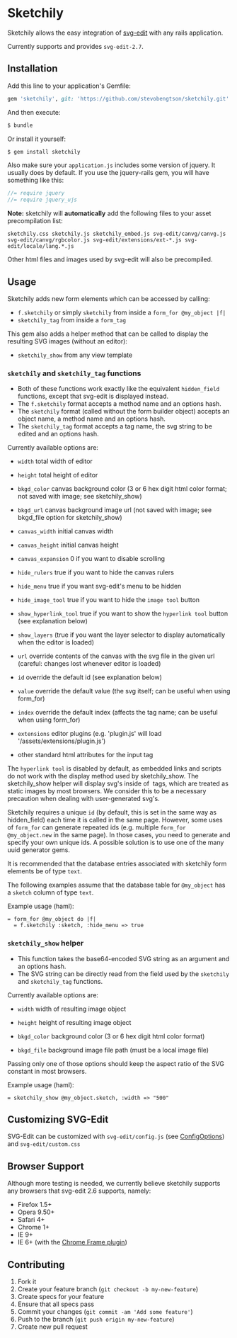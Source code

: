 # Sketchily

Sketchily allows the easy integration of [svg-edit](http://code.google.com/p/svg-edit/) with any rails application.

Currently supports and provides `svg-edit-2.7`.

## Installation

Add this line to your application's Gemfile:

```rb
gem 'sketchily', git: 'https://github.com/stevobengtson/sketchily.git'
```

And then execute:

```sh
$ bundle
```

Or install it yourself:

```sh
$ gem install sketchily
```

Also make sure your `application.js` includes some version of jquery. It usually does by default.
If you use the jquery-rails gem, you will have something like this:

```js
//= require jquery
//= require jquery_ujs
```

**Note:** sketchily will **automatically** add the following files to your asset precompilation list:

    sketchily.css sketchily.js sketchily_embed.js svg-edit/canvg/canvg.js svg-edit/canvg/rgbcolor.js svg-edit/extensions/ext-*.js svg-edit/locale/lang.*.js

Other html files and images used by svg-edit will also be precompiled.

## Usage

Sketchily adds new form elements which can be accessed by calling:

- `f.sketchily` or simply `sketchily` from inside a `form_for @my_object |f|`
- `sketchily_tag` from inside a `form_tag`

This gem also adds a helper method that can be called to display the resulting SVG images (without an editor):

- `sketchily_show` from any view template

### `sketchily` and `sketchily_tag` functions

- Both of these functions work exactly like the equivalent `hidden_field` functions, except that svg-edit is displayed instead.
- The `f.sketchily` format accepts a method name and an options hash.
- The `sketchily` format (called without the form builder object) accepts an object name, a method name and an options hash.
- The `sketchily_tag` format accepts a tag name, the svg string to be edited and an options hash.

Currently available options are:

- `width` total width of editor
- `height` total height of editor

- `bkgd_color` canvas background color (3 or 6 hex digit html color format; not saved with image; see sketchily_show)
- `bkgd_url` canvas background image url (not saved with image; see bkgd_file option for sketchily_show)

- `canvas_width` initial canvas width
- `canvas_height` initial canvas height
- `canvas_expansion` 0 if you want to disable scrolling

- `hide_rulers` true if you want to hide the canvas rulers
- `hide_menu` true if you want svg-edit's menu to be hidden
- `hide_image_tool` true if you want to hide the `image tool` button

- `show_hyperlink_tool` true if you want to show the `hyperlink tool` button (see explanation below)

- `show_layers` (true if you want the layer selector to display automatically when the editor is loaded)

- `url` override contents of the canvas with the svg file in the given url (careful: changes lost whenever editor is loaded)

- `id` override the default id (see explanation below)
- `value` override the default value (the svg itself; can be useful when using form_for)
- `index` override the default index (affects the tag name; can be useful when using form_for)

- `extensions` editor plugins (e.g. 'plugin.js' will load '/assets/extensions/plugin.js')

- other standard html attributes for the input tag

The `hyperlink tool` is disabled by default, as embedded links and scripts do not work with the display method used by sketchily_show.
The sketchily_show helper will display svg's inside of <img> tags, which are treated as static images by most browsers.
We consider this to be a necessary precaution when dealing with user-generated svg's.

Sketchily requires a unique `id` (by default, this is set in the same way as hidden_field) each time it is called in the same page.
However, some uses of `form_for` can generate repeated ids (e.g. multiple `form_for @my_object.new` in the same page).
In those cases, you need to generate and specify your own unique ids. A possible solution is to use one of the many uuid generator gems.

It is recommended that the database entries associated with sketchily form elements be of type `text`.

The following examples assume that the database table for `@my_object` has a `sketch` column of type `text`.

Example usage (haml):

```haml
= form_for @my_object do |f|
  = f.sketchily :sketch, :hide_menu => true
```

### `sketchily_show` helper

- This function takes the base64-encoded SVG string as an argument and an options hash.
- The SVG string can be directly read from the field used by the `sketchily` and `sketchily_tag` functions.

Currently available options are:

- `width` width of resulting image object
- `height` height of resulting image object

- `bkgd_color` background color (3 or 6 hex digit html color format)
- `bkgd_file` background image file path (must be a local image file)

Passing only one of those options should keep the aspect ratio of the SVG constant in most browsers.

Example usage (haml):

```haml
= sketchily_show @my_object.sketch, :width => "500"
```

## Customizing SVG-Edit

SVG-Edit can be customized with ```svg-edit/config.js``` (see [ConfigOptions](https://code.google.com/p/svg-edit/wiki/ConfigOptions)) and ```svg-edit/custom.css``` 

## Browser Support

Although more testing is needed, we currently believe sketchily supports any browsers that svg-edit 2.6 supports, namely:

- Firefox 1.5+
- Opera 9.50+
- Safari 4+
- Chrome 1+
- IE 9+
- IE 6+ (with the [Chrome Frame plugin](http://www.google.com/chromeframe)) 

## Contributing

1. Fork it
2. Create your feature branch (`git checkout -b my-new-feature`)
3. Create specs for your feature
4. Ensure that all specs pass
5. Commit your changes (`git commit -am 'Add some feature'`)
6. Push to the branch (`git push origin my-new-feature`)
7. Create new pull request
